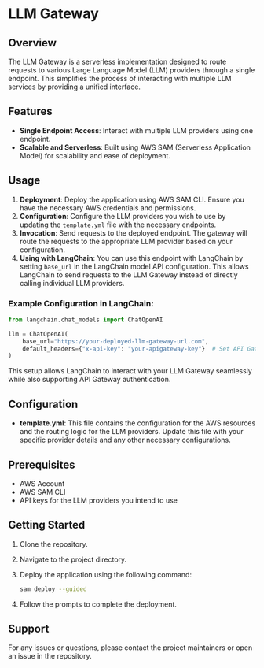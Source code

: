 # LLM Gateway

## Overview
The LLM Gateway is a serverless implementation designed to route requests to various Large Language Model (LLM) providers through a single endpoint. This simplifies the process of interacting with multiple LLM services by providing a unified interface.

## Features
- **Single Endpoint Access**: Interact with multiple LLM providers using one endpoint.
- **Scalable and Serverless**: Built using AWS SAM (Serverless Application Model) for scalability and ease of deployment.

## Usage
1. **Deployment**: Deploy the application using AWS SAM CLI. Ensure you have the necessary AWS credentials and permissions.
2. **Configuration**: Configure the LLM providers you wish to use by updating the `template.yml` file with the necessary endpoints.
3. **Invocation**: Send requests to the deployed endpoint. The gateway will route the requests to the appropriate LLM provider based on your configuration.
4. **Using with LangChain**: You can use this endpoint with LangChain by setting `base_url` in the LangChain model API configuration. This allows LangChain to send requests to the LLM Gateway instead of directly calling individual LLM providers.

### Example Configuration in LangChain:
```python
from langchain.chat_models import ChatOpenAI

llm = ChatOpenAI(
    base_url="https://your-deployed-llm-gateway-url.com",
    default_headers={"x-api-key": "your-apigateway-key"}  # Set API Gateway key using env variable
)
```
This setup allows LangChain to interact with your LLM Gateway seamlessly while also supporting API Gateway authentication.

## Configuration
- **template.yml**: This file contains the configuration for the AWS resources and the routing logic for the LLM providers. Update this file with your specific provider details and any other necessary configurations.

## Prerequisites
- AWS Account
- AWS SAM CLI
- API keys for the LLM providers you intend to use

## Getting Started
1. Clone the repository.
2. Navigate to the project directory.
3. Deploy the application using the following command:
   
   ```sh
   sam deploy --guided
   ```
   
4. Follow the prompts to complete the deployment.

## Support
For any issues or questions, please contact the project maintainers or open an issue in the repository.